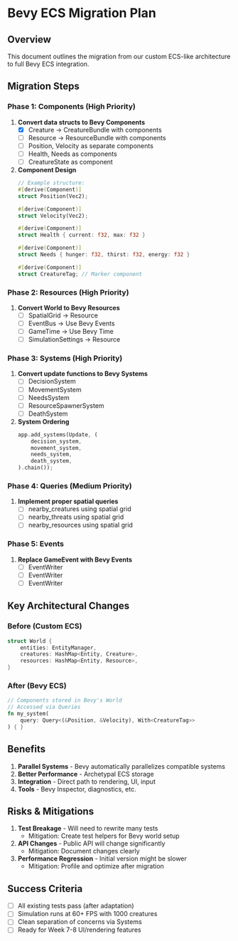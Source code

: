 # Bevy ECS Migration Plan

## Overview
This document outlines the migration from our custom ECS-like architecture to full Bevy ECS integration.

## Migration Steps

### Phase 1: Components (High Priority)
1. **Convert data structs to Bevy Components**
   - [x] Creature → CreatureBundle with components
   - [ ] Resource → ResourceBundle with components
   - [ ] Position, Velocity as separate components
   - [ ] Health, Needs as components
   - [ ] CreatureState as component

2. **Component Design**
   ```rust
   // Example structure:
   #[derive(Component)]
   struct Position(Vec2);
   
   #[derive(Component)]
   struct Velocity(Vec2);
   
   #[derive(Component)]
   struct Health { current: f32, max: f32 }
   
   #[derive(Component)]
   struct Needs { hunger: f32, thirst: f32, energy: f32 }
   
   #[derive(Component)]
   struct CreatureTag; // Marker component
   ```

### Phase 2: Resources (High Priority)
1. **Convert World to Bevy Resources**
   - [ ] SpatialGrid → Resource
   - [ ] EventBus → Use Bevy Events
   - [ ] GameTime → Use Bevy Time
   - [ ] SimulationSettings → Resource

### Phase 3: Systems (High Priority)
1. **Convert update functions to Bevy Systems**
   - [ ] DecisionSystem
   - [ ] MovementSystem
   - [ ] NeedsSystem
   - [ ] ResourceSpawnerSystem
   - [ ] DeathSystem

2. **System Ordering**
   ```rust
   app.add_systems(Update, (
       decision_system,
       movement_system,
       needs_system,
       death_system,
   ).chain());
   ```

### Phase 4: Queries (Medium Priority)
1. **Implement proper spatial queries**
   - [ ] nearby_creatures using spatial grid
   - [ ] nearby_threats using spatial grid
   - [ ] nearby_resources using spatial grid

### Phase 5: Events
1. **Replace GameEvent with Bevy Events**
   - [ ] EventWriter<CreatureSpawned>
   - [ ] EventWriter<CreatureDied>
   - [ ] EventWriter<ResourceConsumed>

## Key Architectural Changes

### Before (Custom ECS)
```rust
struct World {
    entities: EntityManager,
    creatures: HashMap<Entity, Creature>,
    resources: HashMap<Entity, Resource>,
}
```

### After (Bevy ECS)
```rust
// Components stored in Bevy's World
// Accessed via Queries
fn my_system(
    query: Query<(&Position, &Velocity), With<CreatureTag>>
) { }
```

## Benefits
1. **Parallel Systems** - Bevy automatically parallelizes compatible systems
2. **Better Performance** - Archetypal ECS storage
3. **Integration** - Direct path to rendering, UI, input
4. **Tools** - Bevy Inspector, diagnostics, etc.

## Risks & Mitigations
1. **Test Breakage** - Will need to rewrite many tests
   - Mitigation: Create test helpers for Bevy world setup
2. **API Changes** - Public API will change significantly
   - Mitigation: Document changes clearly
3. **Performance Regression** - Initial version might be slower
   - Mitigation: Profile and optimize after migration

## Success Criteria
- [ ] All existing tests pass (after adaptation)
- [ ] Simulation runs at 60+ FPS with 1000 creatures
- [ ] Clean separation of concerns via Systems
- [ ] Ready for Week 7-8 UI/rendering features